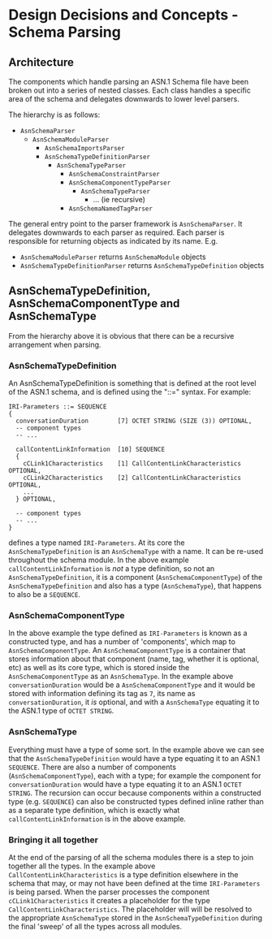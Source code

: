 # Design Decisions and Concepts - Schema Parsing

## Architecture

The components which handle parsing an ASN.1 Schema file have been broken
out into a series of nested classes. Each class handles a specific area of
the schema and delegates downwards to lower level parsers.

The hierarchy is as follows:

- `AsnSchemaParser`
    - `AsnSchemaModuleParser`
        - `AsnSchemaImportsParser`
        - `AsnSchemaTypeDefinitionParser`
            - `AsnSchemaTypeParser`
                - `AsnSchemaConstraintParser`
                - `AsnSchemaComponentTypeParser`
                    - `AsnSchemaTypeParser`
                        - ... (ie recursive)
                - `AsnSchemaNamedTagParser`

The general entry point to the parser framework is `AsnSchemaParser`. It
delegates downwards to each parser as required. Each parser is responsible
for returning objects as indicated by its name. E.g.

- `AsnSchemaModuleParser` returns `AsnSchemaModule` objects
- `AsnSchemaTypeDefinitionParser` returns `AsnSchemaTypeDefinition` objects

## AsnSchemaTypeDefinition, AsnSchemaComponentType and AsnSchemaType

From the hierarchy above it is obvious that there can be a recursive
arrangement when parsing.

### AsnSchemaTypeDefinition

An AsnSchemaTypeDefinition is something that is defined at the root level
of the ASN.1 schema, and is defined using the "::=" syntax.  For example:

```
IRI-Parameters ::= SEQUENCE
{
  conversationDuration        [7] OCTET STRING (SIZE (3)) OPTIONAL,
  -- component types
  -- ...

  callContentLinkInformation  [10] SEQUENCE
  {
    cCLink1Characteristics    [1] CallContentLinkCharacteristics OPTIONAL,
    cCLink2Characteristics    [2] CallContentLinkCharacteristics OPTIONAL,
    ...
  } OPTIONAL,

  -- component types
  -- ...
}
```

defines a type named `IRI-Parameters`.  At its core the
`AsnSchemaTypeDefinition` is an `AsnSchemaType` with a name.  It can
be re-used throughout the schema module.  In the above example
`callContentLinkInformation` is *not* a type definition, so not an
`AsnSchemaTypeDefinition`, it is a component (`AsnSchemaComponentType`)
of the `AsnSchemaTypeDefinition` and also has a type (`AsnSchemaType`),
that happens to also be a `SEQUENCE`.

### AsnSchemaComponentType

In the above example the type defined as `IRI-Parameters` is known
as a constructed type, and has a number of 'components', which map to
`AsnSchemaComponentType`.  An `AsnSchemaComponentType` is a container
that stores information about that component (name, tag, whether it
is optional, etc) as well as its core type, which is stored inside the
`AsnSchemaComponentType` as an `AsnSchemaType`.  In the example above
`conversationDuration` would be a `AsnSchemaComponentType` and it
would be stored with information defining its tag as `7`, its name as
`conversationDuration`, it *is* optional, and with a `AsnSchemaType` equating
it to the ASN.1 type of `OCTET STRING`.

### AsnSchemaType

Everything must have a type of some sort.  In the example above we can see
that the `AsnSchemaTypeDefinition` would have a type equating it to an ASN.1
`SEQUENCE`.  There are also a number of components (`AsnSchemaComponentType`),
each with a type; for example the component for `conversationDuration` would
have a type equating it to an ASN.1 `OCTET STRING`.  The recursion can occur
because components within a constructed type (e.g. `SEQUENCE`) can also be
constructed types defined inline rather than as a separate type definition,
which is exactly what `callContentLinkInformation` is in the above example.

### Bringing it all together

At the end of the parsing of all the schema modules there is a step to join
together all the types.  In the example above `CallContentLinkCharacteristics`
is a type definition elsewhere in the schema that may, or may not have been
defined at the time `IRI-Parameters` is being parsed. When the parser processes
the component `cCLink1Characteristics` it creates a placeholder for the type
`CallContentLinkCharacteristics`.  The placeholder will will be resolved
to the appropriate `AsnSchemaType` stored in the `AsnSchemaTypeDefinition`
during the final 'sweep' of all the types across all modules.

